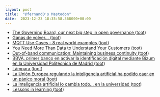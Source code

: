 ```yaml
---
layout: post
title:  "@fernand0's Mastodon"
date:  2023-12-23 18:35:58.368000+00:00
---
```

*  [The Governing Board, our next big step in open governance ](https://matrix.org/blog/2023/12/electing-our-first-governing-board) ([toot](https://mastodon.social/@fernand0/111631175409091701))
*  [Ganas de volver… ](https://avecesunafoto.wordpress.com/2023/12/23/ganas-de-volver) ([toot](https://mastodon.social/@fernand0/111631079477469684))
*  [MQTT Use Cases - 8 real world examples ](https://www.influxdata.com/blog/mqtt-use-cases) ([toot](https://mastodon.social/@fernand0/111630821669117789))
*  [You Need More Than Data to Understand Your Customers ](https://hbr.org/2023/12/you-need-more-than-data-to-understand-your-customer) ([toot](https://mastodon.social/@fernand0/111630751559853522))
*  [Out-of-band communication: Maintaining business continuity ](https://mattermost.com/blog/out-of-band-communication-maintaining-business-continuity) ([toot](https://mastodon.social/@fernand0/111630441103495458))
*  [BBVA, primer banco en activar la identificación digital mediante Bizum en la Universidad Politécnica de Madrid ](https://www.bbva.com/es/es/bbva-primer-banco-en-activar-la-identificacion-digital-mediante-bizum-en-la-universidad-politecnica-de-madrid) ([toot](https://mastodon.social/@fernand0/111629743184796394))
*  [Lámpara ](https://www.flickr.com/photos/fernand0/53387744761) ([toot](https://mastodon.social/@fernand0/111629525911524734))
*  [La Unión Europea regulando la inteligencia artificial ha podido caer en un pánico moral ](https://www.error500.net/p/la-union-europea-regulando-la-inteligenci) ([toot](https://mastodon.social/@fernand0/111629523665818552))
*  [La inteligencia artificial lo cambia todo… en la universidad ](https://www.consultorartesano.com/2023/12/la-inteligencia-artificial-lo-cambia-todo-en-la-universidad.htm) ([toot](https://mastodon.social/@fernand0/111629263620488301))
*  [Lessons in learning ](https://news.harvard.edu/gazette/story/2019/09/study-shows-that-students-learn-more-when-taking-part-in-classrooms-that-employ-active-learning-strategies) ([toot](https://mastodon.social/@fernand0/111628986985615701))
